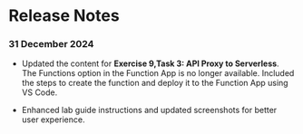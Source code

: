 # Release Notes

### 31 December 2024

- Updated the content for **Exercise 9,Task 3: API Proxy to Serverless**. The Functions option in the Function App is no longer available. Included the steps to create the function and deploy it to the Function App using VS Code.

- Enhanced lab guide instructions and updated screenshots for better user experience.
